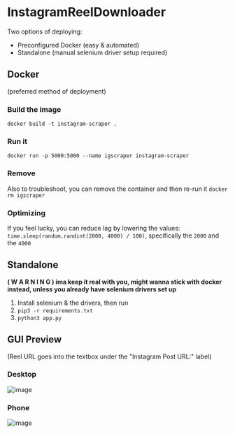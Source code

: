 # InstagramReelDownloader
Two options of deploying:
- Preconfigured Docker (easy & automated)
- Standalone (manual selenium driver setup required)
## Docker
(preferred method of deployment)
###  Build the image
`docker build -t instagram-scraper .`
### Run it
`docker run -p 5000:5000 --name igscraper instagram-scraper`

### Remove
Also to troubleshoot, you can remove the container and then re-run it `docker rm igscraper` 

### Optimizing
If you feel lucky, you can reduce lag by lowering the values: `time.sleep(random.randint(2000, 4000) / 100)`, specifically the `2000` and the `4000`
## Standalone
**( W A R N I N G ) ima keep it real with you, might wanna stick with docker instead, unless you already have selenium drivers set up**
1. Install selenium & the drivers, then run
2. `pip3 -r requirements.txt`
3. `python3 app.py`
## GUI Preview
(Reel URL goes into the textbox under the "Instagram Post URL:" label)
### Desktop
![image](https://github.com/user-attachments/assets/e00871de-96fc-4b3a-9398-0b7866c8d46f)

### Phone
![image](https://github.com/user-attachments/assets/a4b15495-9971-4b2b-bebb-11ff5e908938)
